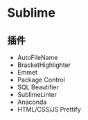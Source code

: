 # Sublime

## 插件

- AutoFileName
- BracketHighlighter
- Emmet
- Package Control
- SQL Beautifier
- SublimeLinter
- Anaconda
- HTML/CSS/JS Prettify